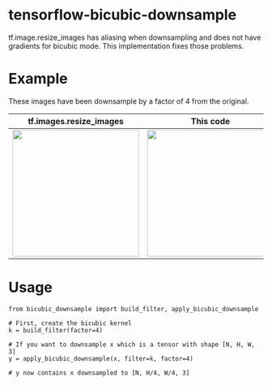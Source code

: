 # tensorflow-bicubic-downsample
tf.image.resize_images has aliasing when downsampling and does not have gradients for bicubic mode. This implementation fixes those problems.

# Example
These images have been downsample by a factor of 4 from the original.

tf.images.resize_images | This code | scipy.misc.imresize | Original
--- | --- | --- | ---
<img src="https://user-images.githubusercontent.com/12981474/40157450-f247ee22-5953-11e8-9166-9bf979fb4363.png" width="250"> | <img src="https://user-images.githubusercontent.com/12981474/40157448-eff91f06-5953-11e8-9a37-f6b5693fa03f.png" width="250"> | <img src="https://user-images.githubusercontent.com/12981474/40157452-f57d816a-5953-11e8-8e5a-85a591932e3d.png" width="250"> | <img src="https://user-images.githubusercontent.com/12981474/40157591-b5260abe-5954-11e8-8218-25ee937425ec.png" width="250">

# Usage
```
from bicubic_downsample import build_filter, apply_bicubic_downsample

# First, create the bicubic kernel
k = build_filter(factor=4)

# If you want to downsample x which is a tensor with shape [N, H, W, 3]
y = apply_bicubic_downsample(x, filter=k, factor=4)

# y now contains x downsampled to [N, H/4, W/4, 3]
```
